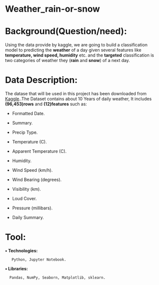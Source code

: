 # Weather_rain-or-snow


# Background(Question/need):

Using the data provide by kaggle, we are going to build a classification model to predicting the **weather** of a day given several features like **temperature, wind speed, humidity** etc. and the **targeted** classification is two categories of weather they (**rain** and **snow**) of a next day.

# Data Description:

The datase that will be used in this project has been downloaded from [Kaggle](https://www.kaggle.com/jsphyg/weather-dataset-rattle-package)..The Dataset contains about 10 Years of daily weather, It includes **(96,453)rows** and **(12)features** such as:

-	Formatted Date.

-	Summary.

-	Precip Type.

-	Temperature (C).

-	Apparent Temperature (C).

-	Humidity.

-	Wind Speed (km/h).

-	Wind Bearing (degrees).

-	Visibility (km).

-	Loud Cover.

-	Pressure (millibars).

-	Daily Summary.

# Tool:

**•	Technologies:**

       Python, Jupyter Notebook.
       
**•	Libraries:**

      Pandas, NumPy, Seaborn, Matplotlib, sklearn.
